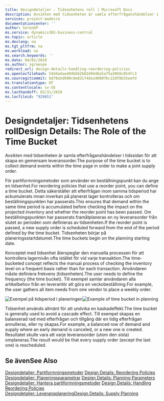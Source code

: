 ```yaml
---
title: Designdetaljer - Tidsenhetens roll | Microsoft Docs
description: Avsikten med tidsenheten är samla efterfråganshändelser i tidssidan för att skapa en gemensam leveransorder.
services: project-madeira
documentationcenter: ''
author: SorenGP
ms.service: dynamics365-business-central
ms.topic: article
ms.devlang: na
ms.tgt_pltfrm: na
ms.workload: na
ms.search.keywords: ''
ms.date: 04/01/2019
ms.author: sgroespe
redirect_url: design-details-handling-reordering-policies
ms.openlocfilehash: 54d4a4aed94b562b82d94d6a5a75a3050c054fc3
ms.sourcegitcommit: bd78a5d990c9e83174da1409076c22df8b35eafd
ms.translationtype: HT
ms.contentlocale: sv-SE
ms.lasthandoff: 03/31/2019
ms.locfileid: "929651"
---
```

# <a name="design-details-the-role-of-the-time-bucket"></a><span data-ttu-id="97f83-103">Designdetaljer: Tidsenhetens roll</span><span class="sxs-lookup"><span data-stu-id="97f83-103">Design Details: The Role of the Time Bucket</span></span>
<span data-ttu-id="97f83-104">Avsikten med tidsenheten är samla efterfråganshändelser i tidssidan för att skapa en gemensam leveransorder.</span><span class="sxs-lookup"><span data-stu-id="97f83-104">The purpose of the time bucket is to collect demand events within the time page in order to make a joint supply order.</span></span>  

 <span data-ttu-id="97f83-105">För partiformningsmetoder som använder en beställningspunkt kan du ange en tidsenhet.</span><span class="sxs-lookup"><span data-stu-id="97f83-105">For reordering policies that use a reorder point, you can define a time bucket.</span></span> <span data-ttu-id="97f83-106">Detta säkerställer att efterfrågan inom samma tidsperiod har ackumulerats innan inverkan på planerat lager kontrolleras och om beställningspunkten har passerats.</span><span class="sxs-lookup"><span data-stu-id="97f83-106">This ensures that demand within the same time period is accumulated before checking the impact on the projected inventory and whether the reorder point has been passed.</span></span> <span data-ttu-id="97f83-107">Om beställningspunkten har passerats framåtplaneras en ny leveransorder från slutet av perioden som definieras av tidsenheten.</span><span class="sxs-lookup"><span data-stu-id="97f83-107">If the reorder point is passed, a new supply order is scheduled forward from the end of the period defined by the time bucket.</span></span> <span data-ttu-id="97f83-108">Tidsenheten börjar på planeringsstartdatumet.</span><span class="sxs-lookup"><span data-stu-id="97f83-108">The time buckets begin on the planning starting date.</span></span>  

 <span data-ttu-id="97f83-109">Konceptet med tidsenhet återspeglar den manuella processen för att kontrollera lagernivån ofta istället för vid varje transaktion.</span><span class="sxs-lookup"><span data-stu-id="97f83-109">The time-bucketed concept reflects the manual process of checking the inventory level on a frequent basis rather than for each transaction.</span></span> <span data-ttu-id="97f83-110">Användaren måste definiera frekvens (tidsenheten).</span><span class="sxs-lookup"><span data-stu-id="97f83-110">The user needs to define the frequency (the time bucket).</span></span> <span data-ttu-id="97f83-111">Till exempel samlar användaren alla artikelbehov från en leverantör att göra en veckobeställning.</span><span class="sxs-lookup"><span data-stu-id="97f83-111">For example, the user gathers all item needs from one vendor to place a weekly order.</span></span>  

 <span data-ttu-id="97f83-112">![Exempel på tidsperiod i planeringen](media/nav_app_supply_planning_2_reorder_cycle.png "Exempel på tidsperiod i planeringen")</span><span class="sxs-lookup"><span data-stu-id="97f83-112">![Example of time bucket in planning](media/nav_app_supply_planning_2_reorder_cycle.png "Example of time bucket in planning")</span></span>  

 <span data-ttu-id="97f83-113">Tidsenhet används allmänt för att undvika en kaskadeffekt.</span><span class="sxs-lookup"><span data-stu-id="97f83-113">The time bucket is generally used to avoid a cascade effect.</span></span> <span data-ttu-id="97f83-114">Till exempel skapas en balanserad rad med efterfrågan och tillgång där en tidig efterfrågan annulleras, eller ny skapas.</span><span class="sxs-lookup"><span data-stu-id="97f83-114">For example, a balanced row of demand and supply where an early demand is canceled, or a new one is created.</span></span> <span data-ttu-id="97f83-115">Resultatet skulle vara att varje leveransorder (utom den sista) omplaneras.</span><span class="sxs-lookup"><span data-stu-id="97f83-115">The result would be that every supply order (except the last one) is rescheduled.</span></span>  

## <a name="see-also"></a><span data-ttu-id="97f83-116">Se även</span><span class="sxs-lookup"><span data-stu-id="97f83-116">See Also</span></span>  
 <span data-ttu-id="97f83-117">[Designdetaljer: Partiformningsmetoder](design-details-reordering-policies.md) </span><span class="sxs-lookup"><span data-stu-id="97f83-117">[Design Details: Reordering Policies](design-details-reordering-policies.md) </span></span>  
 <span data-ttu-id="97f83-118">[Designdetaljer: Planeringsparametrar](design-details-planning-parameters.md) </span><span class="sxs-lookup"><span data-stu-id="97f83-118">[Design Details: Planning Parameters](design-details-planning-parameters.md) </span></span>  
 <span data-ttu-id="97f83-119">[Designdetaljer: Hantera partiformningsmetoder](design-details-handling-reordering-policies.md) </span><span class="sxs-lookup"><span data-stu-id="97f83-119">[Design Details: Handling Reordering Policies](design-details-handling-reordering-policies.md) </span></span>  
 [<span data-ttu-id="97f83-120">Designdetaljer: Leveransplanering</span><span class="sxs-lookup"><span data-stu-id="97f83-120">Design Details: Supply Planning</span></span>](design-details-supply-planning.md)
